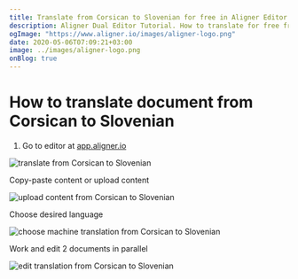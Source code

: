 ```yaml
---
title: Translate from Corsican to Slovenian for free in Aligner Editor
description: Aligner Dual Editor Tutorial. How to translate for free from Corsican to Slovenian. Aligner is multilingual document management platform. 
ogImage: "https://www.aligner.io/images/aligner-logo.png"
date: 2020-05-06T07:09:21+03:00
image: ../images/aligner-logo.png
onBlog: true
---
```


# How to translate document from Corsican to Slovenian

1. Go to editor at [app.aligner.io](https://app.aligner.io "Aligner App web page")

![translate from Corsican to Slovenian](../aligner-blank-editor.png "translate from Corsican to Slovenian")

Copy-paste content or upload content

![upload content from Corsican to Slovenian](../aligner-uploaded-document.png "upload content from Corsican to Slovenian")

Choose desired language

![choose machine translation from Corsican to Slovenian](../aligner-language-dropdown.png "choose machine translation from Corsican to Slovenian")

Work and edit 2 documents in parallel

![edit translation from Corsican to Slovenian](../aligner-double-sitded-editor.png "edit translation from Corsican to Slovenian")

